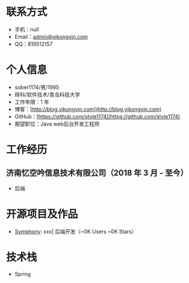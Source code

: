 # 联系方式

* 手机：null
* Email：admin@yikongyin.com
* QQ：819512157

# 个人信息

* sober1174/男/1995
* 砖科/软件技术/青岛科技大学
* 工作年限：1 年
* 博客：[http://blog.yikongyin.com](http://blog.yikongyin.com)
* GitHub：[https://github.com/style1174](https://github.com/style1174)
* 期望职位：Java web后台开发工程师

# 工作经历

## 济南忆空吟信息技术有限公司（2018 年 3 月 - 至今）

* 后端



# 开源项目及作品

* [Symphony](https://github.com/b3log/symphony): xxx| 后端开发（~0K Users ~0K Stars）



# 技术栈

* Spring


